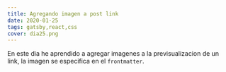 ```yaml
---
title: Agregando imagen a post link
date: 2020-01-25
tags: gatsby,react,css
cover: dia25.png
---
```


En este dia he aprendido a agregar imagenes a la previsualizacion de un link, la
imagen se especifica en el `frontmatter`.
